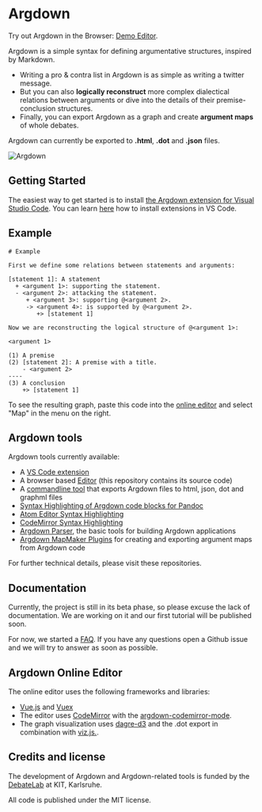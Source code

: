 # Argdown

Try out Argdown in the Browser: [Demo Editor](http://christianvoigt.github.io/argdown).

Argdown is a simple syntax for defining argumentative
structures, inspired by Markdown.

* Writing a pro & contra list in Argdown is as
  simple as writing a twitter message.
* But you can also
  **logically reconstruct** more complex dialectical
  relations between arguments or dive into
  the details of their premise-conclusion structures.
* Finally, you can export Argdown as a graph and create
  **argument maps** of whole debates.

Argdown can currently be exported to **.html**, **.dot** and **.json** files.

![Argdown](https://cdn.rawgit.com/christianvoigt/argdown/master/argdown-mark.svg)

## Getting Started

The easiest way to get started is to install [the Argdown extension for Visual Studio Code](https://marketplace.visualstudio.com/items?itemName=christianvoigt.argdown-vscode). You can learn [here](https://code.visualstudio.com/docs/editor/extension-gallery) how to install extensions in VS Code.

## Example

```argdown
# Example

First we define some relations between statements and arguments:

[statement 1]: A statement
  + <argument 1>: supporting the statement.
  - <argument 2>: attacking the statement.
     + <argument 3>: supporting @<argument 2>.
     -> <argument 4>: is supported by @<argument 2>.
        +> [statement 1]

Now we are reconstructing the logical structure of @<argument 1>:

<argument 1>

(1) A premise
(2) [statement 2]: A premise with a title.
    - <argument 2>
----
(3) A conclusion
    +> [statement 1]
```

To see the resulting graph, paste this code into the [online editor](http://christianvoigt.github.io/argdown) and select "Map" in the menu on the right.

## Argdown tools

Argdown tools currently available:

* A [VS Code extension](https://marketplace.visualstudio.com/items?itemName=christianvoigt.argdown-vscode)
* A browser based [Editor](http://christianvoigt.github.io/argdown) (this repository contains its source code)
* A [commandline tool](https://github.com/christianvoigt/argdown-cli) that exports Argdown files to html, json, dot and graphml files
* [Syntax Highlighting of Argdown code blocks for Pandoc](https://github.com/xylomorph/argdown-pandoc-highlighting)
* [Atom Editor Syntax Highlighting](https://github.com/christianvoigt/language-argdown)
* [CodeMirror Syntax Highlighting](https://github.com/christianvoigt/argdown-codemirror-mode)
* [Argdown Parser](https://github.com/christianvoigt/argdown-parser), the basic tools for building Argdown applications
* [Argdown MapMaker Plugins](https://github.com/christianvoigt/argdown-map-maker) for creating and exporting argument maps from Argdown code

For further technical details, please visit these repositories.

## Documentation

Currently, the project is still in its beta phase, so please excuse the lack of documentation. We are working
on it and our first tutorial will be published soon.

For now, we started a [FAQ](https://github.com/christianvoigt/argdown/wiki/Argdown-FAQ). If you have any questions
open a Github issue and we will try to answer as soon as possible.

## Argdown Online Editor

The online editor uses the following frameworks and libraries:

* [Vue.js](https://github.com/vuejs/vue) and [Vuex](https://github.com/vuejs/vuex)
* The editor uses [CodeMirror](https://github.com/codemirror/CodeMirror) with the [argdown-codemirror-mode](https://github.com/christianvoigt/argdown-codemirror-mode).
* The graph visualization uses [dagre-d3](https://github.com/dagrejs/dagre-d3) and the .dot export in combination with [viz.js.](https://github.com/mdaines/viz.js).

## Credits and license

The development of Argdown and Argdown-related tools is funded by the [DebateLab](http://debatelab.philosophie.kit.edu/) at KIT, Karlsruhe.

All code is published under the MIT license.
